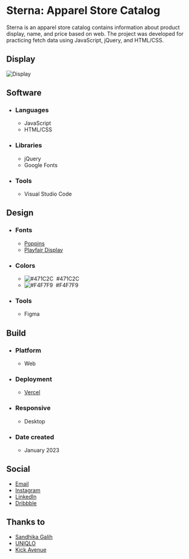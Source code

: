 # Sterna: Apparel Store Catalog
Sterna is an apparel store catalog contains information about product display, name, and price based on web. The project was developed for practicing fetch data using JavaScript, jQuery, and HTML/CSS.

## Display
![Display](https://cdn.dribbble.com/users/6699911/screenshots/20498645/media/bdd08b972687cef09f94a750ef16c9f4.png)

## Software
- ### Languages
  - JavaScript
  - HTML/CSS

- ### Libraries
  - jQuery
  - Google Fonts

- ### Tools
  - Visual Studio Code

## Design
- ### Fonts
  - [Poppins](https://fonts.google.com/specimen/Poppins)
  - [Playfair Display](https://fonts.google.com/specimen/Playfair+Display)

- ### Colors
  - ![#471C2C](https://placehold.co/20x20/471C2C/471C2C.png)  #471C2C
  - ![#F4F7F9](https://placehold.co/20x20/F4F7F9/F4F7F9.png)  #F4F7F9
  
- ### Tools
  - Figma

## Build
- ### Platform
  - Web
  
- ### Deployment
  - [Vercel](https://sterna-luqmanherifa.vercel.app)

- ### Responsive
  - Desktop

- ### Date created
  - January 2023

## Social
  - [Email](mailto:luqmanherifa@gmail.com)
  - [Instagram](https://www.instagram.com/luqmanherifa)
  - [LinkedIn](https://www.linkedin.com/in/luqmanherifa)
  - [Dribbble](https://dribbble.com/luqmanherifa)

## Thanks to
  - [Sandhika Galih](https://www.youtube.com/@sandhikagalihWPU)
  - [UNIQLO](https://www.uniqlo.com/)
  - [Kick Avenue](https://www.kickavenue.com/)
